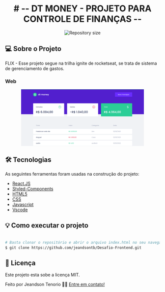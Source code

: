 <h1 align="center">
    # -- DT MONEY - PROJETO PARA CONTROLE DE FINANÇAS --
</h1>

<p align="center">
  <img alt="Repository size" src="https://img.shields.io/static/v1?label=Last%20commit&message=January&color=yellowgreen&style=for-the-badge&logo=Slack">
</p>

## 💻 Sobre o Projeto

FLIX - Esse projeto segue na trilha ignite de rocketseat, se trata de sistema de gerenciamento de gastos.

### Web

<p align="center" style="display: flex; align-items: flex-start; justify-content: center;">
  <img alt="Flix" title="#Flix" src="https://raw.githubusercontent.com/jeandsontb/DT-Money/main/screen/dtmoney.png" width="400px">
</p>

## 🛠 Tecnologias

As seguintes ferramentas foram usadas na construção do projeto:

- [React.JS][react]
- [Styled-Components][styled]
- [HTML5][style]
- [CSS][style]
- [Javascript][script]
- [Vscode][vscode]

## 💡 Como executar o projeto

```bash

# Basta clonar o repositório e abrir o arquivo index.html no seu navegador
$ git clone https://github.com/jeandsontb/Desafio-Frontend.git

```

## 📝 Licença

Este projeto esta sobe a licença MIT.

Feito por Jeandson Tenorio 👋🏽 [Entre em contato!](https://www.linkedin.com/in/jeandson/)

[style]: https://www.maujor.com/tutorial/css3-html5-modernizr.php
[styled]: https://styled-components.com/
[script]: https://devdocs.io/javascript/
[react]: https://pt-br.reactjs.org/
[vscode]: https://code.visualstudio.com/